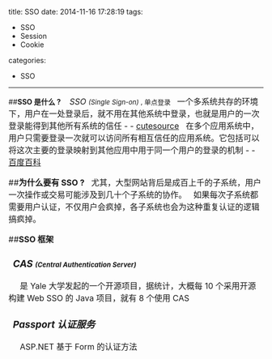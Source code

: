 title: SSO
date: 2014-11-16 17:28:19
tags:
- SSO
- Session
- Cookie

categories:
- SSO

---

##__SSO 是什么 ?__
<font size=3> &nbsp;&nbsp; *SSO <font size=2> (Single Sign-on)* , 单点登录
<font size=3> &nbsp; 一个多系统共存的环境下，用户在一处登录后，就不用在其他系统中登录，也就是用户的一次登录能得到其他所有系统的信任 - - [cutesource][1]
<font size=3> &nbsp; 在多个应用系统中，用户只需要登录一次就可以访问所有相互信任的应用系统。它包括可以将这次主要的登录映射到其他应用中用于同一个用户的登录的机制 - - [百度百科][2]

##__为什么要有 SSO ?__
<font size=3> &nbsp; 尤其，大型网站背后是成百上千的子系统，用户一次操作或交易可能涉及到几十个子系统的协作。
<font size=3> &nbsp; 如果每次子系统都需要用户认证，不仅用户会疯掉，各子系统也会为这种重复认证的逻辑搞疯掉。


##__SSO 框架__

### &nbsp; *__CAS__ <font size=2> (Central Authentication Server)*
<font size=3> &nbsp;&nbsp;&nbsp;&nbsp; 是 Yale 大学发起的一个开源项目，据统计，大概每 10 个采用开源构建 Web SSO 的 Java 项目，就有 8 个使用 CAS


### &nbsp; __*Passport 认证服务*__
<font size=3> &nbsp;&nbsp;&nbsp;&nbsp; ASP.NET 基于 Form 的认证方法


[1]:http://blog.csdn.net/cutesource/article/details/5838693
[2]:http://baike.baidu.com/subview/190743/15011802.htm?fr=aladdin
